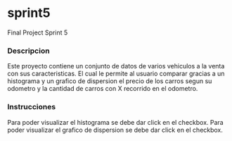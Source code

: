 # sprint5
Final Project Sprint 5

### Descripcion
Este proyecto contiene un conjunto de datos de varios vehiculos a la venta con sus caracteristicas.
El cual le permite al usuario comparar gracias a un histograma y un grafico de dispersion el precio de los carros segun su odometro y la cantidad de carros con X recorrido en el odometro.

### Instrucciones
Para poder visualizar el histograma se debe dar click en el checkbox.
Para poder visualizar el grafico de dispersion se debe dar click en el checkbox.
